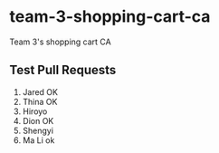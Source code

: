 # team-3-shopping-cart-ca

Team 3's shopping cart CA

## Test Pull Requests
1. Jared OK 
2. Thina OK
3. Hiroyo 
4. Dion OK
5. Shengyi 
6. Ma Li ok
